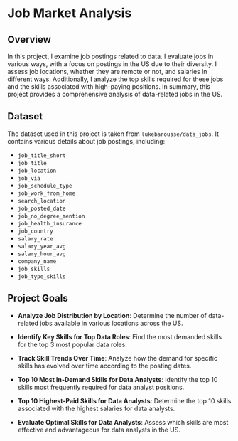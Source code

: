 # Job Market Analysis

## Overview

In this project, I examine job postings related to data. I evaluate jobs in various ways, with a focus on postings in the US due to their diversity. I assess job locations, whether they are remote or not, and salaries in different ways. Additionally, I analyze the top skills required for these jobs and the skills associated with high-paying positions. In summary, this project provides a comprehensive analysis of data-related jobs in the US.

## Dataset

The dataset used in this project is taken from `lukebarousse/data_jobs`. It contains various details about job postings, including:

- `job_title_short`
- `job_title`
- `job_location`
- `job_via`
- `job_schedule_type`
- `job_work_from_home`
- `search_location`
- `job_posted_date`
- `job_no_degree_mention`
- `job_health_insurance`
- `job_country`
- `salary_rate`
- `salary_year_avg`
- `salary_hour_avg`
- `company_name`
- `job_skills`
- `job_type_skills`

## Project Goals

- **Analyze Job Distribution by Location**: Determine the number of data-related jobs available in various locations across the US.

- **Identify Key Skills for Top Data Roles**: Find the most demanded skills for the top 3 most popular data roles.

- **Track Skill Trends Over Time**: Analyze how the demand for specific skills has evolved over time according to the posting dates.

- **Top 10 Most In-Demand Skills for Data Analysts**: Identify the top 10 skills most frequently required for data analyst positions.

- **Top 10 Highest-Paid Skills for Data Analysts**: Determine the top 10 skills associated with the highest salaries for data analysts.

- **Evaluate Optimal Skills for Data Analysts**: Assess which skills are most effective and advantageous for data analysts in the US.

